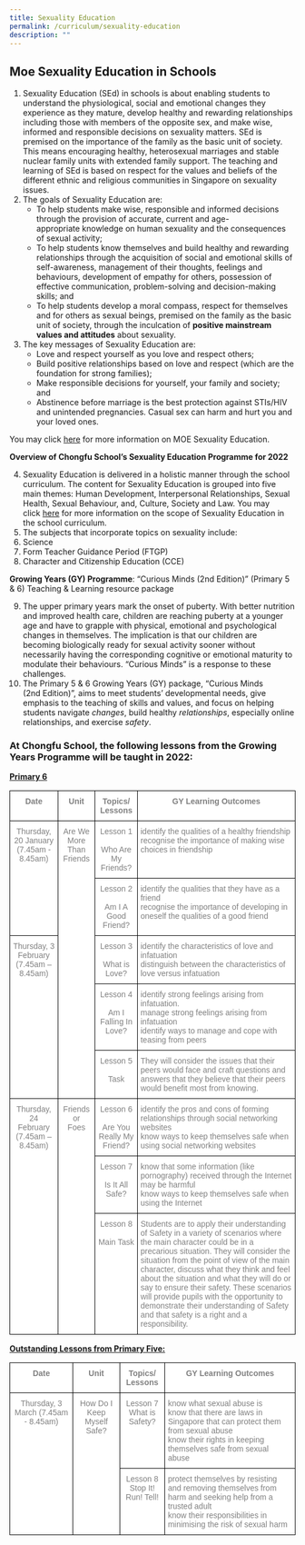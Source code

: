 ```yaml
---
title: Sexuality Education
permalink: /curriculum/sexuality-education
description: ""
---
```

## Moe Sexuality Education in Schools

1.  Sexuality Education (SEd) in schools is about enabling students to understand the physiological, social and emotional changes they experience as they mature, develop healthy and rewarding relationships including those with members of the opposite sex, and make wise, informed and responsible decisions on sexuality matters. SEd is premised on the importance of the family as the basic unit of society. This means encouraging healthy, heterosexual marriages and stable nuclear family units with extended family support. The teaching and learning of SEd is based on respect for the values and beliefs of the different ethnic and religious communities in Singapore on sexuality issues.
2.  The goals of Sexuality Education are:
    *   To help students make wise, responsible and informed decisions through the provision of accurate, current and age-appropriate knowledge on human sexuality and the consequences of sexual activity;
    *   To help students know themselves and build healthy and rewarding relationships through the acquisition of social and emotional skills of self-awareness, management of their thoughts, feelings and behaviours, development of empathy for others, possession of effective communication, problem-solving and decision-making skills; and
    *   To help students develop a moral compass, respect for themselves and for others as sexual beings, premised on the family as the basic unit of society, through the inculcation of **positive mainstream values and attitudes** about sexuality.
3.  The key messages of Sexuality Education are:
    *   Love and respect yourself as you love and respect others;
    *   Build positive relationships based on love and respect (which are the foundation for strong families);
    *   Make responsible decisions for yourself, your family and society; and
    *   Abstinence before marriage is the best protection against STIs/HIV and unintended pregnancies. Casual sex can harm and hurt you and your loved ones.

You may click [here](https://www.moe.gov.sg/education/programmes/social-emotional-learning/sexuality-education/) for more information on MOE Sexuality Education.

**Overview of Chongfu School’s Sexuality Education Programme for 2022**

4.  Sexuality Education is delivered in a holistic manner through the school curriculum. The content for Sexuality Education is grouped into five main themes: Human Development, Interpersonal Relationships, Sexual Health, Sexual Behaviour, and, Culture, Society and Law. You may click [here](https://www.moe.gov.sg/education/programmes/social-and-emotional-learning/sexuality-education/scope-and-teaching-approach-of-sexuality-education-in-schools) for more information on the scope of Sexuality Education in the school curriculum.
5.  The subjects that incorporate topics on sexuality include:
6.  Science
7.  Form Teacher Guidance Period (FTGP)
8.  Character and Citizenship Education (CCE)

**Growing Years (GY) Programme**: “Curious Minds (2nd Edition)” (Primary 5 & 6) Teaching & Learning resource package

9.  The upper primary years mark the onset of puberty. With better nutrition and improved health care, children are reaching puberty at a younger age and have to grapple with physical, emotional and psychological changes in themselves. The implication is that our children are becoming biologically ready for sexual activity sooner without necessarily having the corresponding cognitive or emotional maturity to modulate their behaviours. “Curious Minds” is a response to these challenges.
10.  The Primary 5 & 6 Growing Years (GY) package, “Curious Minds (2nd Edition)”, aims to meet students’ developmental needs, give emphasis to the teaching of skills and values, and focus on helping students navigate _changes_, build healthy _relationships_, especially online relationships, and exercise _safety_.

### At Chongfu School, the following lessons from the Growing Years Programme will be taught in 2022:

<strong><u>Primary 6</strong></u>

<style type="text/css">
.tg  {border-collapse:collapse;border-spacing:0;}
.tg td{border-color:black;border-style:solid;border-width:1px;font-family:Arial, sans-serif;font-size:14px;
  overflow:hidden;padding:10px 5px;word-break:normal;}
.tg th{border-color:black;border-style:solid;border-width:1px;font-family:Arial, sans-serif;font-size:14px;
  font-weight:normal;overflow:hidden;padding:10px 5px;word-break:normal;}
.tg .tg-ukh9{background-color:#FFF;color:#808080;font-weight:bold;text-align:center;vertical-align:top}
.tg .tg-e404{background-color:#FFF;color:#808080;text-align:center;vertical-align:top}
.tg .tg-lm9i{background-color:#FFF;color:#808080;text-align:left;vertical-align:top}
</style>
<table class="tg">
<thead>
  <tr>
    <th class="tg-ukh9"><span style="font-weight:bold">Date</span></th>
    <th class="tg-ukh9"><span style="font-weight:bold">Unit</span></th>
    <th class="tg-ukh9"><span style="font-weight:bold">Topics/ Lessons</span></th>
    <th class="tg-ukh9"><span style="font-weight:bold">GY Learning Outcomes</span></th>
  </tr>
</thead>
<tbody>
  <tr>
    <td class="tg-e404" rowspan="2">Thursday, 20 January (7.45am - 8.45am)</td>
    <td class="tg-e404" rowspan="5">Are We More Than Friends</td>
    <td class="tg-e404">Lesson 1<br><br>Who Are My Friends?</td>
    <td class="tg-lm9i">identify the qualities of a healthy friendship<br>recognise the importance of making wise choices in friendship</td>
  </tr>
  <tr>
    <td class="tg-e404">Lesson 2<br><br>Am I A Good Friend?</td>
    <td class="tg-lm9i">identify the qualities that they have as a friend<br>recognise  the  importance of  developing  in  oneself the qualities of a good friend</td>
  </tr>
  <tr>
    <td class="tg-e404" rowspan="3">Thursday, 3 February (7.45am – 8.45am)</td>
    <td class="tg-e404">Lesson 3<br><br>What is Love?</td>
    <td class="tg-lm9i">identify the characteristics of love and infatuation<br>distinguish between the characteristics of love versus infatuation</td>
  </tr>
  <tr>
    <td class="tg-e404">Lesson 4<br><br>Am I Falling In Love?</td>
    <td class="tg-lm9i">identify strong feelings arising from infatuation.<br>manage strong feelings arising from infatuation<br>identify  ways  to  manage  and cope with teasing from peers</td>
  </tr>
  <tr>
    <td class="tg-e404">Lesson 5<br><br>Task</td>
    <td class="tg-lm9i">They will consider the issues that their peers would face and craft questions and answers that they believe that their peers would benefit most from knowing.</td>
  </tr>
  <tr>
    <td class="tg-e404" rowspan="3">Thursday, 24 February<br>(7.45am – 8.45am)</td>
    <td class="tg-e404" rowspan="3">Friends<br>or<br>Foes</td>
    <td class="tg-e404">Lesson 6<br><br>Are You Really My Friend?</td>
    <td class="tg-lm9i">identify  the  pros  and  cons  of forming  relationships  through social networking websites<br>know ways to keep themselves safe  when  using  social networking websites</td>
  </tr>
  <tr>
    <td class="tg-e404">Lesson 7<br><br>Is It All Safe?</td>
    <td class="tg-lm9i">know that some information (like pornography) received through the Internet may be harmful<br>know ways to keep themselves safe when using the Internet</td>
  </tr>
  <tr>
    <td class="tg-e404">Lesson 8<br><br>Main Task</td>
    <td class="tg-lm9i">Students  are  to  apply  their understanding  of  Safety  in  a variety  of  scenarios  where  the main  character  could  be  in  a precarious  situation.  They  will consider  the  situation  from the  point  of  view  of  the  main character,  discuss what  they think and feel about the situation and  what  they  will  do  or  say to  ensure  their  safety.    These scenarios will provide pupils with the  opportunity  to  demonstrate their  understanding  of  Safety and  that  safety  is  a  right  and  a responsibility.</td>
  </tr>
</tbody>
</table>

<u><strong>Outstanding Lessons from Primary Five:</u></strong>

<style type="text/css">
.tg  {border-collapse:collapse;border-spacing:0;}
.tg td{border-color:black;border-style:solid;border-width:1px;font-family:Arial, sans-serif;font-size:14px;
  overflow:hidden;padding:10px 5px;word-break:normal;}
.tg th{border-color:black;border-style:solid;border-width:1px;font-family:Arial, sans-serif;font-size:14px;
  font-weight:normal;overflow:hidden;padding:10px 5px;word-break:normal;}
.tg .tg-ukh9{background-color:#FFF;color:#808080;font-weight:bold;text-align:center;vertical-align:top}
.tg .tg-e404{background-color:#FFF;color:#808080;text-align:center;vertical-align:top}
.tg .tg-lm9i{background-color:#FFF;color:#808080;text-align:left;vertical-align:top}
</style>
<table class="tg">
<thead>
  <tr>
    <th class="tg-ukh9"><span style="font-weight:bold">Date</span></th>
    <th class="tg-ukh9"><span style="font-weight:bold">Unit</span></th>
    <th class="tg-ukh9"><span style="font-weight:bold">Topics/ Lessons</span></th>
    <th class="tg-ukh9"><span style="font-weight:bold">GY Learning Outcomes</span></th>
  </tr>
</thead>
<tbody>
  <tr>
    <td class="tg-e404" rowspan="2">Thursday, 3 March (7.45am - 8.45am)</td>
    <td class="tg-e404" rowspan="2">How Do I Keep Myself Safe?</td>
    <td class="tg-e404">Lesson 7<br>What is Safety?<br> </td>
    <td class="tg-lm9i">know what sexual abuse is<br>know  that  there  are  laws  in Singapore  that  can  protect them from sexual abuse<br>know their  rights  in  keeping themselves  safe  from  sexual abuse<br> </td>
  </tr>
  <tr>
    <td class="tg-e404">Lesson 8<br>Stop It! Run! Tell!</td>
    <td class="tg-lm9i">protect themselves by resisting and removing themselves from harm and seeking help from a trusted adult<br>know their responsibilities in minimising the risk of sexual harm<br> </td>
  </tr>
</tbody>
</table>